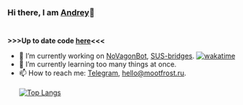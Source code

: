 ### Hi there, I am [Andrey](https://mootfrost.ru/)👋
# 

<b>>>>Up to date code [here](https://git.mootfrost.ru/Mootfrost777)<<<</b>

- 🔭 I’m currently working on [NoVagonBot](https://git.mootfrost.ru/Mootfrost777/NoVagonBot), [SUS-bridges](https://git.mootfrost.ru/Mootfrost777/SUS-bridges).     [![wakatime](https://wakatime.com/badge/user/143f2c09-da14-437e-b196-96381508f66b.svg)](https://wakatime.com/@143f2c09-da14-437e-b196-96381508f66b)
- 🌱 I’m currently learning too many things at once.
- 📫 How to reach me: [Telegram](https://t.me/mootfrost), [hello@mootfrost.ru](mailto:hello@mootfrost.ru).<br/><br/>
[![Top Langs](https://github-readme-stats.vercel.app/api/top-langs/?username=Mootfrost777&theme=onedark)](https://github.com/anuraghazra/github-readme-stats)
